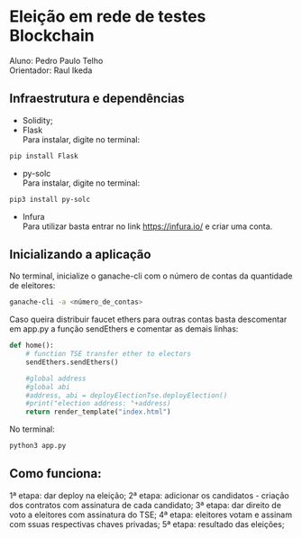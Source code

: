 # Eleição em rede de testes Blockchain
Aluno: Pedro Paulo Telho <br/>
Orientador: Raul Ikeda <br/>

## Infraestrutura e dependências

- Solidity; <br/>
- Flask <br/>
Para instalar, digite no terminal: <br/>
```bash
pip install Flask
```

- py-solc<br/>
Para instalar, digite no terminal: <br/>
```bash
pip3 install py-solc
```
- Infura<br/>
Para utilizar basta entrar no link <a>https://infura.io/</a> e criar uma conta.

## Inicializando a aplicação
No terminal, inicialize o ganache-cli com o número de contas da quantidade de eleitores: <br/>
```bash
ganache-cli -a <número_de_contas>
```

Caso queira distribuir faucet ethers para outras contas basta descomentar em app.py a função sendEthers e comentar as demais linhas: <br/>
```python
def home():
    # function TSE transfer ether to electors
    sendEthers.sendEthers()

    #global address
    #global abi
    #address, abi = deployElectionTse.deployElection()
    #print("election address: "+address)
    return render_template("index.html")
```
No terminal:
```bash
python3 app.py
```

## Como funciona:
1ª etapa: dar deploy na eleição;
2ª etapa: adicionar os candidatos - criação dos contratos com assinatura de cada candidato;
3ª etapa: dar direito de voto a eleitores com assinatura do TSE;
4ª etapa: eleitores votam e assinam com ssuas respectivas chaves privadas;
5ª etapa: resultado das eleições;
